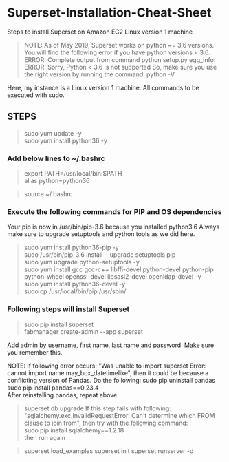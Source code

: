 # Superset-Installation-Cheat-Sheet
Steps to install Superset on Amazon EC2 Linux version 1 machine

>NOTE: As of May 2019, Superset works on python ~= 3.6 versions. You will find the following error if you have python versions < 3.6.
>ERROR: Complete output from command python setup.py egg_info:
>ERROR: Sorry, Python < 3.6 is not supported
>So, make sure you use the right version by running the command: python -V

Here, my instance is a Linux version 1 machine. All commands to be executed with sudo.


## STEPS
>sudo yum update -y <br>
>sudo yum install python36 -y

### Add below lines to ~/.bashrc

   >export PATH=/usr/local/bin:$PATH <br>
   >alias python=python36 <br>
   
>source ~/.bashrc

### Execute the following commands for PIP and OS dependencies
Your pip is now in /usr/bin/pip-3.6 because you installed python3.6
Always make sure to upgrade setuptools and python tools as we did here.
>sudo yum install python36-pip  -y <br>
>sudo /usr/bin/pip-3.6 install --upgrade setuptools pip <br>
>sudo yum upgrade python-setuptools -y <br>
>sudo yum install gcc gcc-c++ libffi-devel python-devel python-pip python-wheel openssl-devel libsasl2-devel openldap-devel -y <br>
>sudo yum install python36-devel -y <br>
>sudo cp /usr/local/bin/pip /usr/sbin/ <br>

### Following steps will install Superset
>sudo pip install superset <br>
>fabmanager create-admin --app superset <br>

Add admin by username, first name, last name and password. Make sure you remember this. <br>

NOTE: If following error occurs: "Was unable to import superset Error: cannot import name may_box_datetimelike", then it could be because a conflicting version of Pandas. Do the following:
sudo pip uninstall pandas <br>
sudo pip install pandas==0.23.4 <br>
After reinstalling pandas, repeat above.<br>

>superset db upgrade
If this step fails with following: "sqlalchemy.exc.InvalidRequestError: Can't determine which FROM clause to join from", then try with the following command:<br>
>sudo pip install sqlalchemy==1.2.18 <br>
then run again

>superset load_examples
>superset init
>superset runserver -d













